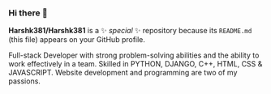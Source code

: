 ### Hi there 👋


**Harshk381/Harshk381** is a ✨ _special_ ✨ repository because its `README.md` (this file) appears on your GitHub profile.

Full-stack Developer with strong problem-solving abilities and the ability to work effectively in a team. 
Skilled in PYTHON, DJANGO, C++, HTML, CSS & JAVASCRIPT.
Website development and programming are two of my passions.
